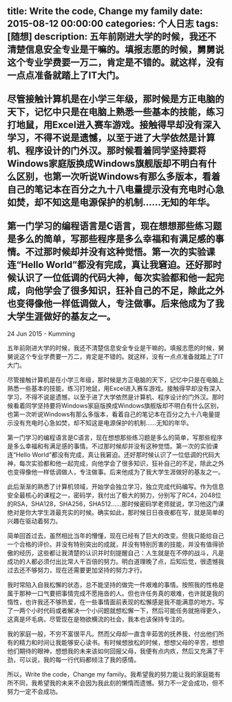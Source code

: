 title: Write the code, Change my family
date: 2015-08-12 00:00:00
categories: 个人日志
tags: [随想]
description: 五年前刚进大学的时候，我还不清楚信息安全专业是干嘛的。填报志愿的时候，舅舅说这个专业学费要一万二，肯定是不错的。就这样，没有一点点准备就踏上了IT大门。<br><br>尽管接触计算机是在小学三年级，那时候是方正电脑的天下，记忆中只是在电脑上熟悉一些基本的技能，练习打地鼠，用Excel进入赛车游戏。接触得早却没有深入学习，不得不说是遗憾，以至于进了大学依然是计算机、程序设计的门外汉。那时候看着同学坚持要将Windows家庭版换成Windows旗舰版却不明白有什么区别，也第一次听说Windows有那么多版本，看着自己的笔记本在百分之九十八电量提示没有充电时心急如焚，却不知这是电源保护的机制……无知的年华。<br><br>第一门学习的编程语言是C语言，现在想想那些练习题是多么的简单，写那些程序是多么幸福和有满足感的事情。不过那时候却并没有这种觉悟。第一次的实验课连“Hello World”都没有完成，真让我窘迫。还好那时候认识了一位低调的代码大神，每次实验都和他一起完成，向他学会了很多知识，狂补自己的不足，除此之外也变得像他一样低调做人，专注做事。后来他成为了我大学生涯做好的基友之一。
---
24 Jun 2015 - Kumming

五年前刚进大学的时候，我还不清楚信息安全专业是干嘛的。填报志愿的时候，舅舅说这个专业学费要一万二，肯定是不错的。就这样，没有一点点准备就踏上了IT大门。

尽管接触计算机是在小学三年级，那时候是方正电脑的天下，记忆中只是在电脑上熟悉一些基本的技能，练习打地鼠，用Excel进入赛车游戏。接触得早却没有深入学习，不得不说是遗憾，以至于进了大学依然是计算机、程序设计的门外汉。那时候看着同学坚持要将Windows家庭版换成Windows旗舰版却不明白有什么区别，也第一次听说Windows有那么多版本，看着自己的笔记本在百分之九十八电量提示没有充电时心急如焚，却不知这是电源保护的机制……无知的年华。

第一门学习的编程语言是C语言，现在想想那些练习题是多么的简单，写那些程序是多么幸福和有满足感的事情。不过那时候却并没有这种觉悟。第一次的实验课连“Hello World”都没有完成，真让我窘迫。还好那时候认识了一位低调的代码大神，每次实验都和他一起完成，向他学会了很多知识，狂补自己的不足，除此之外也变得像他一样低调做人，专注做事。后来他成为了我大学生涯做好的基友之一。

此后渐渐的熟悉了计算机领域，开始学会独立学习，独立完成代码编写。作为信息安全最核心的课程之一，密码学，我付出了极大的努力，分别写了RC4，2048位的RSA，SHA128，SHA256，SHA512……那时候密码学老师就说，学习他这门课绝对是你大学生涯最充实的时候。确实如此，那时候日日夜夜都在写，就是简单的兴趣在驱动着努力。

简单回首过去，虽然相比当年的懵懂，现在已经有了巨大的改变。但我只能给自己一个合格的评价。并没有特别突出的成就，并没有特别厉害的技能，并没有值得骄傲的经历，这些都让我清楚的认识并时刻提醒自己：人生就是在不停的战斗，凡是成功的人都必须付出比常人千百倍的努力。明白道理晚了点，后知后觉，很遗憾我过去还不够努力，现在还需要更加坚持的努力才行。

我时常陷入自我松懈的状态，总不能坚持的做完一件艰难的事情。按照我的性格是属于那种一口气要把事情完成不愿拖沓的人。但也许任务真的艰难，也许就是我的惰性，也许我还不够热爱，在一些事情面前表现的松懈感是我不能满意的地方。写了一两个小时代码或者解决一个小问题就想松懈一下，然后可能任务就拖得更久，这真是坏毛病，尽管现在是物欲横流的社会，我本也该保持专注的。

我的家庭一般，不穷不富很平凡。然而父母却一直含辛茹苦的抚养我，付出他们所有的精力和时间让我能够安心读书。有时候想放松的时候，想想父母的辛苦，想想他们期待的眼神，想想我的未来该如何回报父母，我便有点内疚，然后又充满了干劲，可以说，我的每一行代码都倾注了我的感情。

所以，Write the code，Change my family。我希望我的努力能让我的家庭能有所不同，我希望我的未来不会因为我此刻的懒惰而遗憾。努力不一定会成功，但不努力一定不会成功。